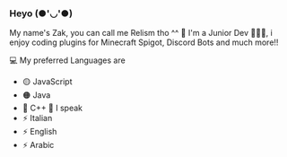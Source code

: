 ### Heyo (●'◡'●)

My name's Zak, you can call me Relism tho ^^ 🌼
I'm a Junior Dev 👨🏽‍💻, i enjoy coding plugins
for Minecraft Spigot, Discord Bots and much more!! 

  💻 My preferred Languages are
  - 🟡 JavaScript
  - 🟠 Java
  - 🔵 C++ 
  💬 I speak 
  - ⚡ Italian
  - ⚡ English
  - ⚡ Arabic

